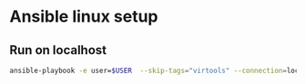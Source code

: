 # Ansible linux setup


## Run on localhost
```bash
ansible-playbook -e user=$USER  --skip-tags="virtools" --connection=local --inventory localhost, -K main.yml
```

